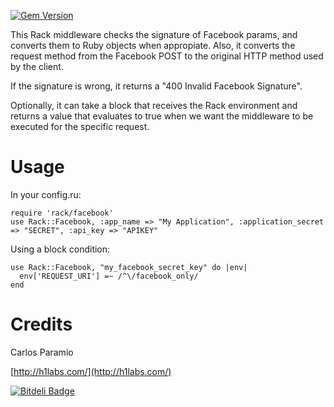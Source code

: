[![Gem Version](https://badge.fury.io/rb/rack-facebook.svg)](http://badge.fury.io/rb/rack-facebook)

This Rack middleware checks the signature of Facebook params, and
converts them to Ruby objects when appropiate. Also, it converts
the request method from the Facebook POST to the original HTTP
method used by the client.

If the signature is wrong, it returns a "400 Invalid Facebook Signature".

Optionally, it can take a block that receives the Rack environment
and returns a value that evaluates to true when we want the middleware to
be executed for the specific request.

# Usage

In your config.ru:

    require 'rack/facebook'
    use Rack::Facebook, :app_name => "My Application", :application_secret => "SECRET", :api_key => "APIKEY"

Using a block condition:

    use Rack::Facebook, "my_facebook_secret_key" do |env|
      env['REQUEST_URI'] =~ /^\/facebook_only/
    end

# Credits

Carlos Paramio

[http://h1labs.com/](http://h1labs.com/)

[![Bitdeli Badge](https://d2weczhvl823v0.cloudfront.net/carlosparamio/rack-facebook/trend.png)](https://bitdeli.com/free "Bitdeli Badge")

